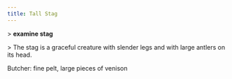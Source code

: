 ```yaml
---
title: Tall Stag
---
```


\> **examine stag**

\> The stag is a graceful creature with slender legs and with large
antlers on its head.

Butcher: fine pelt, large pieces of venison